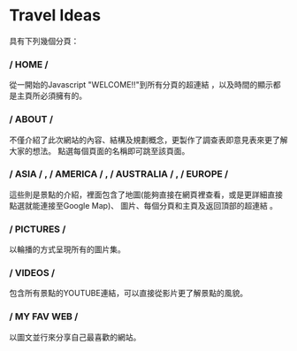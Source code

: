 # Travel Ideas
具有下列幾個分頁：
<h3>/ HOME /</h3>
  從一開始的Javascript "WELCOME!!"到所有分頁的超連結 ，以及時間的顯示都是主頁所必須擁有的。<br>
<h3>/ ABOUT /</h3>
  不僅介紹了此次網站的內容、結構及規劃概念，更製作了調查表即意見表來更了解大家的想法。 點選每個頁面的名稱即可跳至該頁面。<br>
<h3>/ ASIA / , / AMERICA / , / AUSTRALIA / , / EUROPE /</h3> 
  這些則是景點的介紹，裡面包含了地圖(能夠直接在網頁裡查看，或是更詳細直接點選就能連接至Google Map)、 圖片、每個分頁和主頁及返回頂部的超連結 。<br>
<h3>/ PICTURES /</h3> 以輪播的方式呈現所有的圖片集。<br>
<h3>/ VIDEOS /</h3> 包含所有景點的YOUTUBE連結，可以直接從影片更了解景點的風貌。<br>
<h3>/ MY FAV WEB /</h3> 以圖文並行來分享自己最喜歡的網站。
